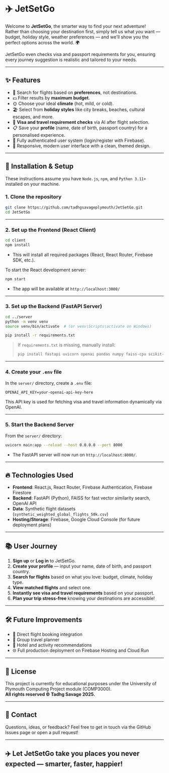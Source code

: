 # ✈️ JetSetGo

Welcome to **JetSetGo**, the smarter way to find your next adventure!  
Rather than choosing your destination first, simply tell us what *you* want — budget, holiday style, weather preferences — and we'll show you the perfect options across the world. 🌍  

JetSetGo even checks visa and passport requirements for you, ensuring every journey suggestion is realistic and tailored to your needs.  

---

## ✨ Features

- 🔎 Search for flights based on **preferences**, not destinations.
- 💵 Filter results by **maximum budget**.
- 🌞 Choose your ideal **climate** (hot, mild, or cold).
- 🏖️ Select from **holiday styles** like city breaks, beaches, cultural escapes, and more.
- 🛂 **Visa and travel requirement checks** via AI after flight selection.
- 📋 Save your **profile** (name, date of birth, passport country) for a personalised experience.
- 🔐 Fully authenticated user system (login/register with Firebase).
- 🎨 Responsive, modern user interface with a clean, themed design.

---

## 🚀 Installation & Setup

These instructions assume you have `Node.js`, `npm`, and `Python 3.11+` installed on your machine.

### 1. Clone the repository

```bash
git clone https://github.com/tadhgsavageplymouth/JetSetGo.git
cd JetSetGo
```

---

### 2. Set up the Frontend (React Client)

```bash
cd client
npm install
```

- This will install all required packages (React, React Router, Firebase SDK, etc.).

To start the React development server:

```bash
npm start
```
- The app will be available at `http://localhost:3000/`

---

### 3. Set up the Backend (FastAPI Server)

```bash
cd ../server
python -m venv venv
source venv/bin/activate  # (or venv\Scripts\activate on Windows)

pip install -r requirements.txt
```

> If `requirements.txt` is missing, manually install:
> ```bash
> pip install fastapi uvicorn openai pandas numpy faiss-cpu scikit-learn python-dotenv
> ```

---

### 4. Create your `.env` file

In the `server/` directory, create a `.env` file:

```env
OPENAI_API_KEY=your-openai-api-key-here
```

This API key is used for fetching visa and travel information dynamically via OpenAI.

---

### 5. Start the Backend Server

From the `server/` directory:

```bash
uvicorn main:app --reload --host 0.0.0.0 --port 8000
```
- The FastAPI server will now run on `http://localhost:8000/`.

---

## 🔥 Technologies Used

- **Frontend**: React.js, React Router, Firebase Authentication, Firebase Firestore
- **Backend**: FastAPI (Python), FAISS for fast vector similarity search, OpenAI API
- **Data**: Synthetic flight datasets (`synthetic_weighted_global_flights_50k.csv`)
- **Hosting/Storage**: Firebase, Google Cloud Console (for future deployment plans)

---

## 📚 User Journey

1. **Sign up** or **Log in** to JetSetGo.
2. **Create your profile** — input your name, date of birth, and passport country.
3. **Search for flights** based on what you love: budget, climate, holiday type.
4. **View matched flights** and select one.
5. **Instantly see visa and travel requirements** based on your passport.
6. **Plan your trip stress-free** knowing your destinations are accessible!

---

## 🛠 Future Improvements

- 🛬 Direct flight booking integration
- 👥 Group travel planner
- 🧳 Hotel and activity recommendations
- 🌐 Full production deployment on Firebase Hosting and Cloud Run

---

## 📄 License

This project is currently for educational purposes under the University of Plymouth Computing Project module (COMP3000).  
**All rights reserved © Tadhg Savage 2025.**

---

## 💬 Contact

Questions, ideas, or feedback? Feel free to get in touch via the GitHub Issues page or open a pull request!

---

## ✈️ Let JetSetGo take you places you never expected — smarter, faster, happier!
